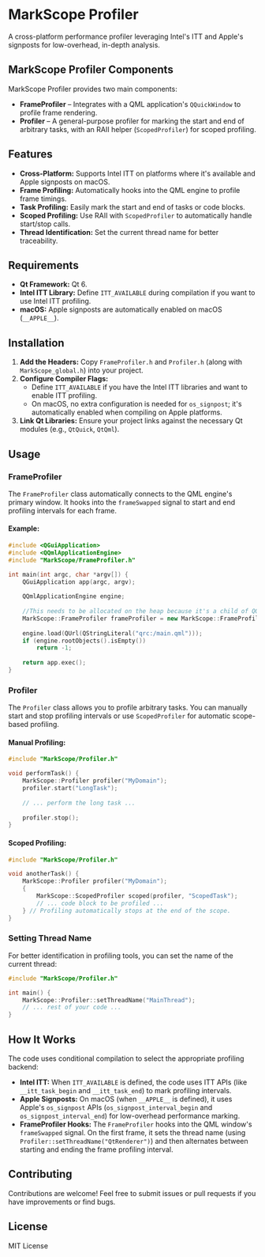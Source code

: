 # MarkScope Profiler

A cross-platform performance profiler leveraging Intel's ITT and Apple's signposts for low-overhead, in-depth analysis.

## MarkScope Profiler Components

MarkScope Profiler provides two main components:

- **FrameProfiler** – Integrates with a QML application's `QQuickWindow` to profile frame rendering.
- **Profiler** – A general-purpose profiler for marking the start and end of arbitrary tasks, with an RAII helper (`ScopedProfiler`) for scoped profiling.

## Features

- **Cross-Platform:** Supports Intel ITT on platforms where it's available and Apple signposts on macOS.
- **Frame Profiling:** Automatically hooks into the QML engine to profile frame timings.
- **Task Profiling:** Easily mark the start and end of tasks or code blocks.
- **Scoped Profiling:** Use RAII with `ScopedProfiler` to automatically handle start/stop calls.
- **Thread Identification:** Set the current thread name for better traceability.

## Requirements

- **Qt Framework:** Qt 6.
- **Intel ITT Library:** Define `ITT_AVAILABLE` during compilation if you want to use Intel ITT profiling.
- **macOS:** Apple signposts are automatically enabled on macOS (`__APPLE__`).

## Installation

1. **Add the Headers:** Copy `FrameProfiler.h` and `Profiler.h` (along with `MarkScope_global.h`) into your project.
2. **Configure Compiler Flags:**
   - Define `ITT_AVAILABLE` if you have the Intel ITT libraries and want to enable ITT profiling.
   - On macOS, no extra configuration is needed for `os_signpost`; it's automatically enabled when compiling on Apple platforms.
3. **Link Qt Libraries:** Ensure your project links against the necessary Qt modules (e.g., `QtQuick`, `QtQml`).

## Usage

### FrameProfiler

The `FrameProfiler` class automatically connects to the QML engine's primary window. It hooks into the `frameSwapped` signal to start and end profiling intervals for each frame.

#### Example:

```cpp
#include <QGuiApplication>
#include <QQmlApplicationEngine>
#include "MarkScope/FrameProfiler.h"

int main(int argc, char *argv[]) {
    QGuiApplication app(argc, argv);
    
    QQmlApplicationEngine engine;
    
    //This needs to be allocated on the heap because it's a child of QQmlApplicationEngine
    MarkScope::FrameProfiler frameProfiler = new MarkScope::FrameProfiler(&engine);
    
    engine.load(QUrl(QStringLiteral("qrc:/main.qml")));
    if (engine.rootObjects().isEmpty())
        return -1;
    
    return app.exec();
}
```

### Profiler

The `Profiler` class allows you to profile arbitrary tasks. You can manually start and stop profiling intervals or use `ScopedProfiler` for automatic scope-based profiling.

#### Manual Profiling:

```cpp
#include "MarkScope/Profiler.h"

void performTask() {
    MarkScope::Profiler profiler("MyDomain");
    profiler.start("LongTask");
    
    // ... perform the long task ...
    
    profiler.stop();
}
```

#### Scoped Profiling:

```cpp
#include "MarkScope/Profiler.h"

void anotherTask() {
    MarkScope::Profiler profiler("MyDomain");
    {
        MarkScope::ScopedProfiler scoped(profiler, "ScopedTask");
        // ... code block to be profiled ...
    } // Profiling automatically stops at the end of the scope.
}
```

### Setting Thread Name

For better identification in profiling tools, you can set the name of the current thread:

```cpp
#include "MarkScope/Profiler.h"

int main() {
    MarkScope::Profiler::setThreadName("MainThread");
    // ... rest of your code ...
}
```

## How It Works

The code uses conditional compilation to select the appropriate profiling backend:

- **Intel ITT:** When `ITT_AVAILABLE` is defined, the code uses ITT APIs (like `__itt_task_begin` and `__itt_task_end`) to mark profiling intervals.
- **Apple Signposts:** On macOS (when `__APPLE__` is defined), it uses Apple's `os_signpost` APIs (`os_signpost_interval_begin` and `os_signpost_interval_end`) for low-overhead performance marking.
- **FrameProfiler Hooks:** The `FrameProfiler` hooks into the QML window's `frameSwapped` signal. On the first frame, it sets the thread name (using `Profiler::setThreadName("QtRenderer")`) and then alternates between starting and ending the frame profiling interval.

## Contributing

Contributions are welcome! Feel free to submit issues or pull requests if you have improvements or find bugs.

## License

MIT License
